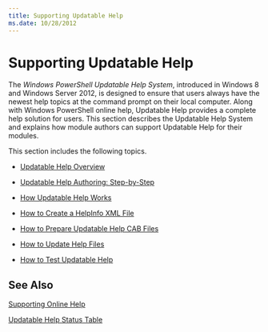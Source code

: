 ```yaml
---
title: Supporting Updatable Help
ms.date: 10/28/2012
---
```

# Supporting Updatable Help

The *Windows PowerShell Updatable Help System*, introduced in Windows 8 and Windows Server 2012,
is designed to ensure that users always have the newest help topics at the command prompt on their
local computer. Along with Windows PowerShell online help, Updatable Help provides a complete help
solution for users. This section describes the Updatable Help System and explains how module authors
can support Updatable Help for their modules.

This section includes the following topics.

- [Updatable Help Overview](./updatable-help-overview.md)

- [Updatable Help Authoring: Step-by-Step](./updatable-help-authoring-step-by-step.md)

- [How Updatable Help Works](./how-updatable-help-works.md)

- [How to Create a HelpInfo XML File](./how-to-create-a-helpinfo-xml-file.md)

- [How to Prepare Updatable Help CAB Files](./how-to-prepare-updatable-help-cab-files.md)

- [How to Update Help Files](./how-to-update-help-files.md)

- [How to Test Updatable Help](./how-to-test-updatable-help.md)

## See Also

[Supporting Online Help](./supporting-online-help.md)

[Updatable Help Status Table](https://www.microsoft.com/en-us/itpro/windows)
